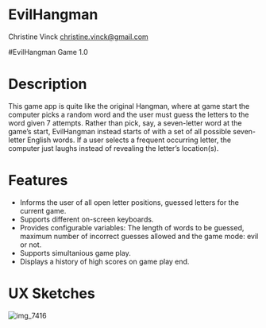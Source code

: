 # EvilHangman
Christine Vinck 
<christine.vinck@gmail.com>

#EvilHangman Game 1.0 

# Description
This game app is quite like the original Hangman, where at game start the computer picks a random word and the
user must guess the letters to the word given 7 attempts. Rather than pick, say, a seven-letter word at the game’s start, 
EvilHangman instead starts of with a set of all possible seven-letter English words. If a user selects a frequent occurring 
letter, the computer just laughs instead of revealing the letter’s location(s).

# Features
  - Informs the user of all open letter positions, guessed letters for the current game.
  - Supports different on-screen keyboards.
  - Provides configurable variables: The length of words to be guessed, maximum number of incorrect guesses allowed and the game mode: evil or not. 
  - Supports simultanious game play.
  - Displays a history of high scores on game play end. 
  
# UX Sketches
![img_7416](https://cloud.githubusercontent.com/assets/15363587/11006819/38ff9f14-84c6-11e5-98d0-06832fce3ae1.JPG)
  
  
